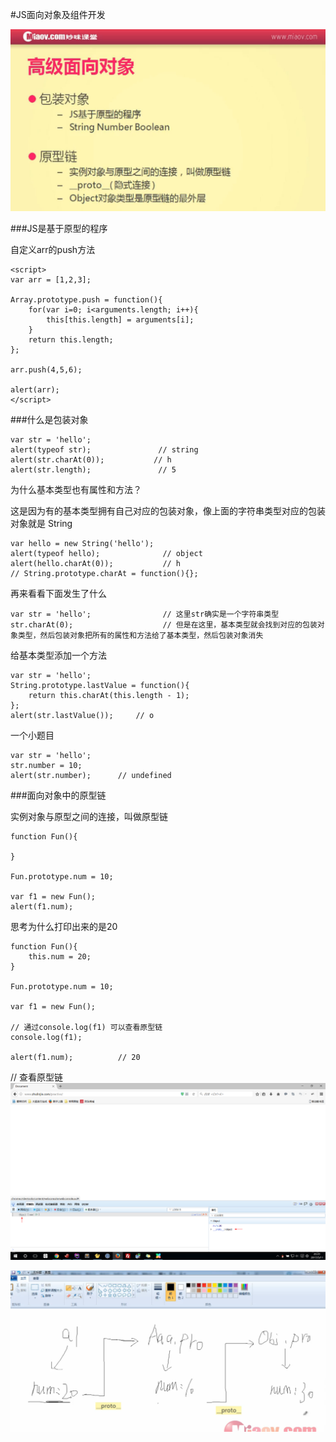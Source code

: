 #JS面向对象及组件开发

![](image/screenshot_1494340025803.png)

###JS是基于原型的程序

自定义arr的push方法
```
<script>
var arr = [1,2,3];

Array.prototype.push = function(){
    for(var i=0; i<arguments.length; i++){
        this[this.length] = arguments[i];
    }
    return this.length;
};

arr.push(4,5,6);

alert(arr);
</script>
```

###什么是包装对象
```
var str = 'hello';
alert(typeof str);               // string
alert(str.charAt(0));           // h
alert(str.length);               // 5
```

为什么基本类型也有属性和方法？

这是因为有的基本类型拥有自己对应的包装对象，像上面的字符串类型对应的包装对象就是 String
```
var hello = new String('hello');
alert(typeof hello);              // object
alert(hello.charAt(0));           // h
// String.prototype.charAt = function(){};
```

再来看看下面发生了什么
```
var str = 'hello';                // 这里str确实是一个字符串类型
str.charAt(0);                    // 但是在这里，基本类型就会找到对应的包装对象类型，然后包装对象把所有的属性和方法给了基本类型，然后包装对象消失
```

给基本类型添加一个方法
```
var str = 'hello';
String.prototype.lastValue = function(){
    return this.charAt(this.length - 1);
};
alert(str.lastValue());     // o
```

一个小题目
```
var str = 'hello';
str.number = 10;
alert(str.number);      // undefined
```

###面向对象中的原型链

实例对象与原型之间的连接，叫做原型链
```
function Fun(){

}

Fun.prototype.num = 10;

var f1 = new Fun();
alert(f1.num);
```

思考为什么打印出来的是20
```
function Fun(){
    this.num = 20;
}

Fun.prototype.num = 10;

var f1 = new Fun();

// 通过console.log(f1) 可以查看原型链
console.log(f1);

alert(f1.num);          // 20
```

// 查看原型链
![](image/screenshot_1494516755541.png)

![](image/screenshot_1494517076780.png)


